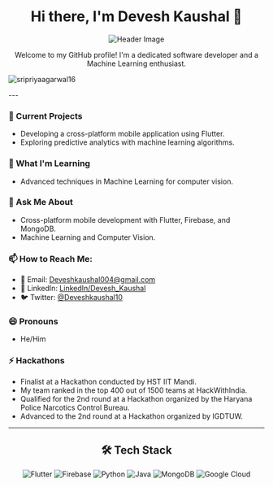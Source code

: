<h1 align="center">Hi there, I'm Devesh Kaushal 👋</h1>

<p align="center">
  <img src="https://github.com/dragron-007/dragron-007/blob/main/header.png" alt="Header Image">
</p>

<p align="center">
  Welcome to my GitHub profile! I'm a dedicated software developer and a Machine Learning enthusiast.
</p>

<p align="left"> <img src="https://komarev.com/ghpvc/?username=sripriyaagarwal16&label=Profile%20views&color=0e75b6&style=flat" alt="sripriyaagarwal16" /> </p>
---

### 🔭 Current Projects
- Developing a cross-platform mobile application using Flutter.
- Exploring predictive analytics with machine learning algorithms.

### 🌱 What I'm Learning
- Advanced techniques in Machine Learning for computer vision.

### 💬 Ask Me About
- Cross-platform mobile development with Flutter, Firebase, and MongoDB.
- Machine Learning and Computer Vision.

### 📫 How to Reach Me:
- 📧 Email: [Deveshkaushal004@gmail.com](mailto:Deveshkaushal004@gmail.com)
- 🔗 LinkedIn: [LinkedIn/Devesh_Kaushal](https://www.linkedin.com/in/devesh-kaushal-605985248/)
- 🐦 Twitter: [@Deveshkaushal10](https://twitter.com/DeveshKaushal10)

### 😄 Pronouns
- He/Him

### ⚡ Hackathons
- Finalist at a Hackathon conducted by HST IIT Mandi.
- My team ranked in the top 400 out of 1500 teams at HackWithIndia.
- Qualified for the 2nd round at a Hackathon organized by the Haryana Police Narcotics Control Bureau.
- Advanced to the 2nd round at a Hackathon organized by IGDTUW.

---

<h2 align="center">🛠 Tech Stack</h2>
<p align="center">
  <img src="https://img.shields.io/badge/Flutter-02569B?style=for-the-badge&logo=flutter&logoColor=white" alt="Flutter">
  <img src="https://img.shields.io/badge/Firebase-FFCA28?style=for-the-badge&logo=firebase&logoColor=black" alt="Firebase">
  <img src="https://img.shields.io/badge/Python-3776AB?style=for-the-badge&logo=python&logoColor=white" alt="Python">
  <img src="https://img.shields.io/badge/Java-007396?style=for-the-badge&logo=java&logoColor=white" alt="Java">
  <img src="https://img.shields.io/badge/MongoDB-47A248?style=for-the-badge&logo=mongodb&logoColor=white" alt="MongoDB">
  <img src="https://img.shields.io/badge/Google_Cloud-4285F4?style=for-the-badge&logo=google-cloud&logoColor=white" alt="Google Cloud">
</p>
